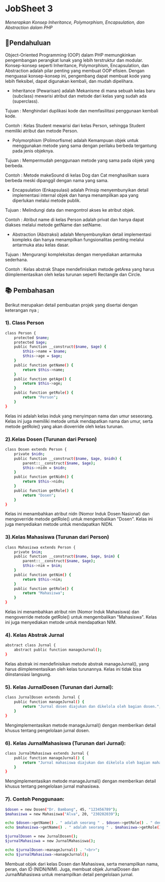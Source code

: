 # JobSheet 3
_Menerapkan Konsep Inheritance, Polymorphism, Encapsulation, dan Abstraction dalam PHP_

## 🌟Pendahuluan
Object-Oriented Programming (OOP) dalam PHP memungkinkan pengembangan perangkat lunak yang lebih terstruktur dan modular. Konsep-konsep seperti Inheritance, Polymorphism, Encapsulation, dan Abstraction adalah pilar penting yang membuat OOP efisien. Dengan menguasai konsep-konsep ini, pengembang dapat membuat kode yang lebih fleksibel, dapat digunakan kembali, dan mudah dipelihara.

- Inheritance (Pewarisan)
adalah Mekanisme di mana sebuah kelas baru (subclass) mewarisi atribut dan metode dari kelas yang sudah ada (superclass).

Tujuan  : Menghindari duplikasi kode dan memfasilitasi penggunaan kembali kode.

Contoh  : Kelas Student mewarisi dari kelas Person, sehingga Student memiliki atribut dan metode Person.

- Polymorphism (Polimorfisme)
adalah Kemampuan objek untuk menggunakan metode yang sama dengan perilaku berbeda tergantung pada jenis objeknya.

Tujuan  : Mempermudah penggunaan metode yang sama pada objek yang berbeda.

Contoh  : Metode makeSound di kelas Dog dan Cat menghasilkan suara berbeda meski dipanggil dengan nama yang sama. 

- Encapsulation (Enkapsulasi)
adalah Prinsip menyembunyikan detail implementasi internal objek dan hanya menampilkan apa yang diperlukan melalui metode publik.

Tujuan  : Melindungi data dan mengontrol akses ke atribut objek.

Contoh  : Atribut name di kelas Person adalah privat dan hanya dapat diakses melalui metode getName dan setName.

- Abstraction (Abstraksi)
adalah Menyembunyikan detail implementasi kompleks dan hanya menampilkan fungsionalitas penting melalui antarmuka atau kelas dasar.

Tujuan  : Mengurangi kompleksitas dengan menyediakan antarmuka sederhana.

Contoh  : Kelas abstrak Shape mendefinisikan metode getArea yang harus diimplementasikan oleh kelas turunan seperti Rectangle dan Circle.
## 📚 Pembahasan
Berikut merupakan detail pembuatan projek yang disertai dengan keterangan nya ;
### 1). Class Person
```sh
class Person {
    protected $name;
    protected $age;
    public function __construct($name, $age) {
        $this->name = $name;
        $this->age = $age;
    }
    public function getName() {
        return $this->name;
    }
    public function getAge() {
        return $this->age;
    }
    public function getRole() {
        return "Person";
    }
}
```
Kelas ini adalah kelas induk yang menyimpan nama dan umur seseorang. Kelas ini juga memiliki metode untuk mendapatkan nama dan umur, serta metode getRole() yang akan dioverride oleh kelas turunan.
### 2).Kelas Dosen (Turunan dari Person)
```sh
class Dosen extends Person {
    private $nidn;
    public function __construct($name, $age, $nidn) {
        parent::__construct($name, $age);
        $this->nidn = $nidn;
    }
    public function getNidn() {
        return $this->nidn;
    }
    public function getRole() {
        return "Dosen";
    }
}
```
Kelas ini menambahkan atribut nidn (Nomor Induk Dosen Nasional) dan mengoverride metode getRole() untuk mengembalikan "Dosen". Kelas ini juga menyediakan metode untuk mendapatkan NIDN.
### 3).Kelas Mahasiswa (Turunan dari Person)
```sh
class Mahasiswa extends Person {
    private $nim;
    public function __construct($name, $age, $nim) {
        parent::__construct($name, $age);
        $this->nim = $nim;
    }
    public function getNim() {
        return $this->nim;
    }
    public function getRole() {
        return "Mahasiswa";
    }
}
```
Kelas ini menambahkan atribut nim (Nomor Induk Mahasiswa) dan mengoverride metode getRole() untuk mengembalikan "Mahasiswa". Kelas ini juga menyediakan metode untuk mendapatkan NIM.
### 4). Kelas Abstrak Jurnal
```sh
abstract class Jurnal {
    abstract public function manageJurnal();
}
```
Kelas abstrak ini mendefinisikan metode abstrak manageJurnal(), yang harus diimplementasikan oleh kelas turunannya. Kelas ini tidak bisa diinstansiasi langsung.
### 5). Kelas JurnalDosen (Turunan dari Jurnal):
```sh
class JurnalDosen extends Jurnal {
    public function manageJurnal() {
        return "Jurnal dosen diajukan dan dikelola oleh bagian dosen.";
    }
}
```
Mengimplementasikan metode manageJurnal() dengan memberikan detail khusus tentang pengelolaan jurnal dosen.
### 6). Kelas JurnalMahasiswa (Turunan dari Jurnal):
```sh
class JurnalMahasiswa extends Jurnal {
    public function manageJurnal() {
        return "Jurnal mahasiswa diajukan dan dikelola oleh bagian mahasiswa.";
    }
}
```
Mengimplementasikan metode manageJurnal() dengan memberikan detail khusus tentang pengelolaan jurnal mahasiswa.
### 7). Contoh Penggunaan:
```sh
$dosen = new Dosen("Dr. Bambang", 45, "123456789");
$mahasiswa = new Mahasiswa("Alva", 20, "230202039");

echo $dosen->getName() . " adalah seorang " . $dosen->getRole() . " dengan NIDN: " . $dosen->getNidn() . "<br>";
echo $mahasiswa->getName() . " adalah seorang " . $mahasiswa->getRole() . " dengan NIM: " . $mahasiswa->getNim() . "<br>";

$jurnalDosen = new JurnalDosen();
$jurnalMahasiswa = new JurnalMahasiswa();

echo $jurnalDosen->manageJurnal() . "<br>";
echo $jurnalMahasiswa->manageJurnal();
```
Membuat objek dari kelas Dosen dan Mahasiswa, serta menampilkan nama, peran, dan ID (NIDN/NIM). Juga, membuat objek JurnalDosen dan JurnalMahasiswa untuk menampilkan detail pengelolaan jurnal.


